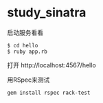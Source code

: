 # study_sinatra

启动服务看看 
```
$ cd hello
$ ruby app.rb
```
打开 http://localhost:4567/hello




用RSpec来测试
```
gem install rspec rack-test
```
